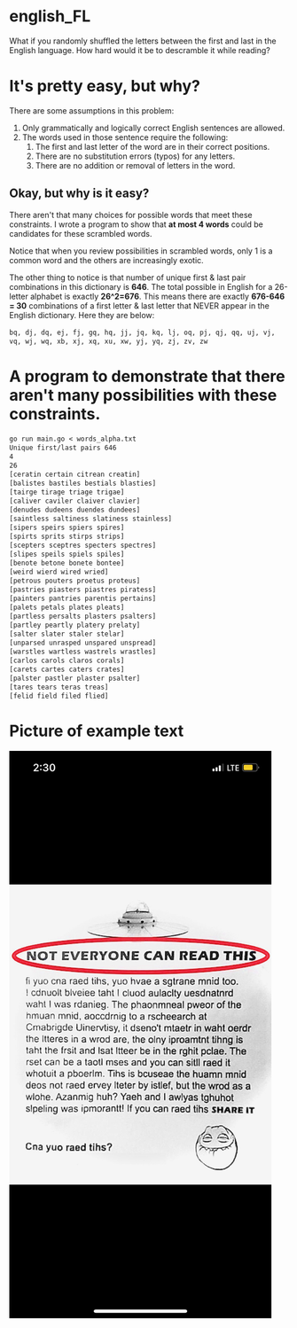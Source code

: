 # english_FL
What if you randomly shuffled the letters between the first and last in the English language. How hard would it be to descramble it while reading?

# It's pretty easy, but why?

There are some assumptions in this problem:

1. Only grammatically and logically correct English sentences are allowed.
2. The words used in those sentence require the following:
    1. The first and last letter of the word are in their correct positions.
    2. There are no substitution errors (typos) for any letters.
    3. There are no addition or removal of letters in the word.

## Okay, but why is it easy?

There aren't that many choices for possible words that meet these constraints. I wrote a program to show that **at most 4 words** could be candidates for these scrambled words.

Notice that when you review possibilities in scrambled words, only 1 is a common word and the others are increasingly exotic.

The other thing to notice is that number of unique first & last pair combinations in this dictionary is **646**. The total possible in English for a 26-letter alphabet is exactly **26^2=676**. This means there are exactly **676-646 = 30** combinations of a first letter & last letter that NEVER appear in the English dictionary. Here they are below:

```
bq, dj, dq, ej, fj, gq, hq, jj, jq, kq, lj, oq, pj, qj, qq, uj, vj, vq, wj, wq, xb, xj, xq, xu, xw, yj, yq, zj, zv, zw
```

# A program to demonstrate that there aren't many possibilities with these constraints.

```shell
go run main.go < words_alpha.txt
Unique first/last pairs 646
4
26
[ceratin certain citrean creatin]
[balistes bastiles bestials blasties]
[tairge tirage triage trigae]
[caliver caviler claiver clavier]
[denudes dudeens duendes dundees]
[saintless saltiness slatiness stainless]
[sipers speirs spiers spires]
[spirts sprits stirps strips]
[scepters sceptres specters spectres]
[slipes speils spiels spiles]
[benote betone bonete bontee]
[weird wierd wired wried]
[petrous pouters proetus proteus]
[pastries piasters piastres piratess]
[painters pantries parentis pertains]
[palets petals plates pleats]
[partless persalts plasters psalters]
[partley peartly platery prelaty]
[salter slater staler stelar]
[unparsed unrasped unspared unspread]
[warstles wartless wastrels wrastles]
[carlos carols claros corals]
[carets cartes caters crates]
[palster pastler plaster psalter]
[tares tears teras treas]
[felid field filed flied]
```

# Picture of example text

![Screenshot of scrambled English text where the first and last letter stay in the correct position, but the middle is randomly scrambled.](ScrambledEnglishReadable.jpg)
